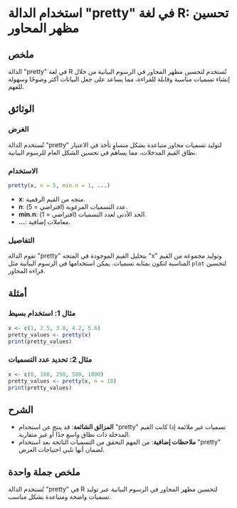 <!--
Meta Description: # استخدام الدالة "pretty" في لغة R: تحسين مظهر المحاور ## ملخص الدالة "pretty" في لغة R تُستخدم لتحسين مظهر المحاور في الرسوم البيانية من خلال إنشاء ت...
Meta Keywords: pretty, الدالة, تسميات, القيم, استخدام
-->

# استخدام الدالة "pretty" في لغة R: تحسين مظهر المحاور

## ملخص 
الدالة "pretty" في لغة R تُستخدم لتحسين مظهر المحاور في الرسوم البيانية من خلال إنشاء تسميات مناسبة وقابلة للقراءة، مما يساعد على جعل البيانات أكثر وضوحًا وسهولة للفهم.

## الوثائق 
### الغرض
تُستخدم الدالة "pretty" لتوليد تسميات محاور متباعدة بشكل متساوٍ تأخذ في الاعتبار نطاق القيم المدخلات، مما يساهم في تحسين الشكل العام للرسوم البيانية.

### الاستخدام
```R
pretty(x, n = 5, min.n = 1, ...)
```
- **x**: متجه من القيم الرقمية.
- **n**: عدد التسميات المرغوبة (افتراضي = 5).
- **min.n**: الحد الأدنى لعدد التسميات (افتراضي = 1).
- **...**: معاملات إضافية.

### التفاصيل
تقوم الدالة "pretty" بتحليل القيم الموجودة في المتجه "x" وتوليد مجموعة من القيم المناسبة لتكون بمثابة تسميات. يمكن استخدامها في الرسوم البيانية مثل `plot` لتحسين قراءة المحاور. 

## أمثلة 
### مثال 1: استخدام بسيط
```R
x <- c(1, 2.5, 3.8, 4.2, 5.6)
pretty_values <- pretty(x)
print(pretty_values)
```
### مثال 2: تحديد عدد التسميات
```R
x <- c(0, 100, 250, 500, 1000)
pretty_values <- pretty(x, n = 10)
print(pretty_values)
```

## الشرح
- **المزالق الشائعة**: قد ينتج عن استخدام "pretty" تسميات غير ملائمة إذا كانت القيم المدخلة ذات نطاق واسع جدًا أو غير متقاربة.
- **ملاحظات إضافية**: من المهم التحقق من التسميات الناتجة بعد استخدام "pretty" لضمان أنها تلبي احتياجات العرض.

## ملخص جملة واحدة
تُستخدم الدالة "pretty" في R لتحسين مظهر المحاور في الرسوم البيانية عبر توليد تسميات واضحة ومتباعدة بشكل مناسب.
